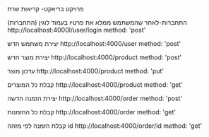  פרויקט בריאקט- קריאות שרת

התחברות-לאחר שהמשתמש ממלא את פרטיו בעמוד לוגין (התחברות)
http://localhost:4000l/user/login    method: 'post' 

יצירת משתמש חדש
http://localhost:4000/user    method: 'post' 

יצירת מוצר חדש
http://localhost:4000/product    method: 'post'

עדכון מוצר
http://localhost:4000/product    method: 'put'

קבלת כל המוצרים
http://localhost:4000/product    method: 'get' 

יצירת הזמנה חדשה
http://localhost:4000/order    method: 'post' 

קבלת כל ההזמנות
http://localhost:4000/order    method: 'get' 

קבלת הזמנה לפי מזהה id 
http://localhost:4000/order/id    method: 'get' 






